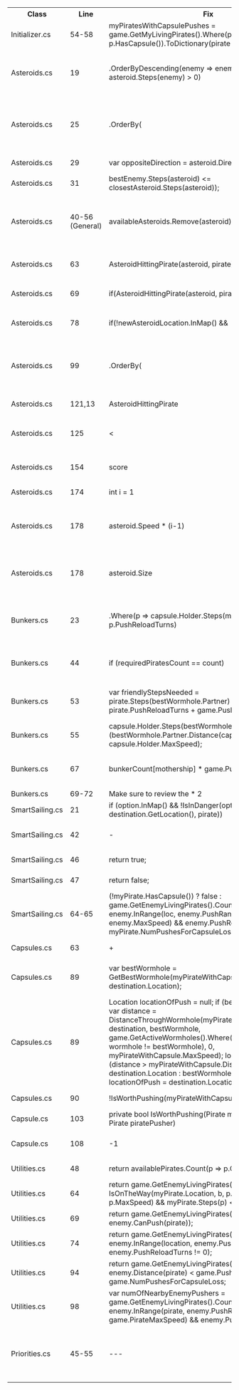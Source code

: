 <table>
    <tr>
        <th>Class</th>
        <th>Line</th>
        <th>Fix</th>
        <th>Instead Of</th>
        <th>Reason</th>
    </tr>
    <tr>
        <td>Initializer.cs</td>
        <td>54-58</td>
        <td>myPiratesWithCapsulePushes = game.GetMyLivingPirates().Where(p => p.HasCapsule()).ToDictionary(pirate => pirate, pirate => 0);</td>
        <td>myPiratesWithCapsulePushes = new Dictionary<Pirate, int>();
            foreach (Pirate pirate in game.GetMyLivingPirates().Where(p => p.HasCapsule()))
            {
                myPiratesWithCapsulePushes.Add(pirate, 0);
            }</td>
        <td>Less time used</td>
    </tr>
    <tr>
        <td>Asteroids.cs</td>
        <td>19</td>
        <td>.OrderByDescending(enemy => enemy.PushReloadTurns - asteroid.Steps(enemy) > 0)</td>
        <td>enemy => enemy.PushReloadTurns > 0</td>
        <td>it is better to order by enemies who the asteroid can hit when they don't have a push</td>
    </tr>
    <tr>
        <td>Asteroids.cs</td>
        <td>25</td>
        <td>.OrderBy(</td>
        <td>.OrderByDescending(</td>
        <td>instead of orderbyDescending because it is better to hit the closest capsule that we can hit</td>
    </tr>
    <tr>
        <td>Asteroids.cs</td>
        <td>29</td>
        <td>var oppositeDirection = asteroid.Direction.Multiply(-1);</td>
        <td>var oppositeDirection = new Location(asteroid.Location.Row * (-1), asteroid.Location.Col * (-1));</td>
        <td>Better calculation using API</td>
    </tr>
    <tr>
        <td>Asteroids.cs</td>
        <td>31</td>
        <td>bestEnemy.Steps(asteroid) <= closestAsteroid.Steps(asteroid));</td>
        <td>bestEnemy.Distance(pirate) <= closestAsteroid.Distance(pirate)</td>
        <td> put asteroid instead of pirate</td>
    </tr>
    <tr>
        <td>Asteroids.cs</td>
        <td>40-56 (General)</td>
        <td>availableAsteroids.Remove(asteroid);</td>
        <td> ----- </td>
        <td>we have to remove the asteroid from the available asteroids to make sure we don't push it more than once</td>
    </tr>
    <tr>
        <td>Asteroids.cs</td>
        <td>63</td>
        <td>AsteroidHittingPirate(asteroid, pirate)</td>
        <td> ----- </td>
        <td>we don't want to push it to the border if it is not hitting us</td>
    </tr>
    <tr>
        <td>Asteroids.cs</td>
        <td>69</td>
        <td>if(AsteroidHittingPirate(asteroid, pirate))</td>
        <td> ----- </td>
        <td>we don't want to push it randomly if it is not hitting us</td>
    </tr>
    <tr>
        <td>Asteroids.cs</td>
        <td>78</td>
        <td>if(!newAsteroidLocation.InMap() &&</td>
        <td>.Where(p => !newAsteroidLocation.InMap() ? false</td>
        <td>removed in map from inside the where</td>
    </tr>
    <tr>
        <td>Asteroids.cs</td>
        <td>99</td>
        <td>.OrderBy(</td>
        <td>.OrderByDescending(</td>
        <td> changed orderby to normal because we should target the closest capsule to the mothership that we can hit</td>
    </tr>
    <tr>
        <td>Asteroids.cs</td>
        <td>121,13</td>
        <td>AsteroidHittingPirate</td>
        <td>AsteroidHeadingTowardsPirate</td>
        <td>Changed name to make it clearer</td>
    </tr>
    <tr>
        <td>Asteroids.cs</td>
        <td>125</td>
        <td><</td>
        <td><=</td>
        <td> changed <= to < because we want them to hit each other</td>
    </tr>
    <tr>
        <td>Asteroids.cs</td>
        <td>154</td>
        <td>score</td>
        <td> bestScore = asteroid.Steps(bestCapsuleForAsteroid) + ...</td>
        <td>changed the value to score since it already exists</td>
    </tr>
    <tr>
        <td>Asteroids.cs</td>
        <td>174</td>
        <td>int i = 1 </td>
        <td>int i = 0</td>
        <td>changed starting steps to 1</td>
    </tr>
    <tr>
        <td>Asteroids.cs</td>
        <td>178</td>
        <td>asteroid.Speed * (i-1)</td>
        <td>asteroid.Speed * i</td>
        <td>because the first turn the asteroid does not move it only gains the push distance</td>
    </tr>
    <tr>
        <td>Asteroids.cs</td>
        <td>178</td>
        <td>asteroid.Size</td>
        <td> (int) (asteroid.Size * 0.8)</td>
        <td> the problem of the asteroid not killing the pirate was caused by another reason</td>
    </tr>
    <tr>
        <td>Bunkers.cs</td>
        <td>23</td>
        <td>.Where(p => capsule.Holder.Steps(mothership) > p.PushReloadTurns)</td>
        <td>.Where(p => p.Steps(mothership) > p.PushReloadTurns)</td>
        <td>add the wait turns until we get to the enemy pirates instead of the p.Steps(mothership)</td>
    </tr>
    <tr>
        <td>Bunkers.cs</td>
        <td>44</td>
        <td>if (requiredPiratesCount == count)</td>
        <td>---</td>
        <td>Deleted the if because we want to sort them in any case</td>
    </tr>
    <tr>
        <td>Bunkers.cs</td>
        <td>53</td>
        <td> var friendlyStepsNeeded = pirate.Steps(bestWormhole.Partner) * 2 + 1 + pirate.PushReloadTurns + game.PushMaxReloadTurns;</td>
        <td>System.Math.Max(pirate.Steps(bestWormhole.Partner.Location.Towards(pirate, pirate.PushRange)), pirate.PushReloadTurns) +
                                System.Math.Max(pirate.Steps(bestWormhole.Partner.Location.Towards(pirate, pirate.PushRange)), game.PushMaxReloadTurns);</td>
        <td>the previous calculation was faulty</td>
    </tr>
    <tr>
        <td>Bunkers.cs</td>
        <td>55</td>
        <td>capsule.Holder.Steps(bestWormhole) + (bestWormhole.Partner.Distance(capsule) / capsule.Holder.MaxSpeed);</td>
        <td>var enemyStepsNeeded = capsule.Holder.Steps(mothership);</td>
        <td>the previous calculation was faulty</td>
    </tr>
    <tr>
        <td>Bunkers.cs</td>
        <td>67</td>
        <td>bunkerCount[mothership] * game.PushDistance /2</td>
        <td>bunkerCount[mothership].Power(2) * game.PushRange</td>
        <td>a better calculation to take into consideration the heavy pirates' push</td>
    </tr>
    <tr>
        <td>Bunkers.cs</td>
        <td>69-72</td>
        <td>Make sure to review the * 2</td>
        <td></td>
        <td></td>
    </tr>
    <tr>
        <td>SmartSailing.cs</td>
        <td>21</td>
        <td>if (option.InMap() && !IsInDanger(option, destination.GetLocation(), pirate))</td>
        <td>if (!IsInDanger(option, destination.GetLocation(), pirate) && option.InMap())</td>
        <td>Provides more run time for the bot</td>
    <tr>
    <tr>
        <td>SmartSailing.cs</td>
        <td>42</td>
        <td>-</td>
        <td>bool hitting = false;</td>
        <td>Removed to improve timing. Look changes below</td>
    </tr>
    <tr>
        <td>SmartSailing.cs</td>
        <td>46</td>
        <td>return true;</td>
        <td>hitting = true;</td>
        <td>Improving timing of operation.</td>
    </tr>
    <tr>
        <td>SmartSailing.cs</td>
        <td>47</td>
        <td>return false;</td>
        <td>return hitting;</td>
        <td>Improving timing of operation.</td>
    </tr>
    <tr>
        <td>SmartSailing.cs</td>
        <td>64-65</td>
        <td>(!myPirate.HasCapsule()) ? false : game.GetEnemyLivingPirates().Count(enemy => enemy.InRange(loc, enemy.PushRange + enemy.MaxSpeed) &&
                enemy.PushReloadTurns<enemy.Steps(loc))>= myPirate.NumPushesForCapsuleLoss;</td>
        <td>return game.GetEnemyLivingPirates().Count(enemy => enemy.InRange(loc, enemy.PushRange + enemy.MaxSpeed) &&
                enemy.PushReloadTurns<enemy.Steps(loc))>= myPirate.NumPushesForCapsuleLoss;</td>
        <td>Added to check if the pirate has capsule to show if in enemy danger</td>
    </tr>
    <tr>
        <td>Capsules.cs</td>
        <td>63</td>
        <td>+</td>
        <td>-</td>
        <td>Added taking the worst case scenario</td>
    </tr>
    <tr>
        <td>Capsules.cs</td>
        <td>89</td>
        <td>var bestWormhole = GetBestWormhole(myPirateWithCapsule, destination.Location);</td>
        <td>---</td>
        <td>we want the best wormhole to ensure that we push it to the best wormhole</td>
    </tr>
    <tr>
        <td>Capsules.cs</td>
        <td>89</td>
        <td>Location locationOfPush = null;
            if (bestWormhole != null)
            {
                var distance = DistanceThroughWormhole(myPirateWithCapsule.Location, destination, bestWormhole, game.GetActiveWormholes().Where(wormhole => wormhole != bestWormhole), 0, myPirateWithCapsule.MaxSpeed);
                locationOfPush = (distance > myPirateWithCapsule.Distance(destination)) ? destination.Location : bestWormhole.Location ;
            }
            else
            {
                locationOfPush = destination.Location;
            }</td>
        <td>var locationOfPush = myPirateWithCapsule.Location.Towards(destination, pusherPirate.PushDistance);</td>
        <td>in order to make sure that we push it towards the best possible location (wormhole or mothership)</td>
    </tr>
    <tr>
        <td>Capsules.cs</td>
        <td>90</td>
        <td>!IsWorthPushing(myPirateWithCapsule, pusherPirate)</td>
        <td>!IsWorthPushing(myPirateWithCapsule, pusherPirate, locationOfPush, destination.Location)</td>
        <td>removed unused parameters</td>
    </tr>
    <tr>
        <td>Capsule.cs</td>
        <td>103</td>
        <td>private bool IsWorthPushing(Pirate myPirateWithCapsule, Pirate piratePusher)</td>
        <td>private bool IsWorthPushing(Pirate myPirateWithCapsule, Pirate piratePusher, Location locationOfPush, Location destination)</td>
        <td>Reomved unused parameters</td>
    </tr>
    <tr>
        <td>Capsule.cs</td>
        <td>108</td>
        <td>-1</td>
        <td>---</td>
        <td>add -1 so we don't over push the capsule</td>
    </tr>
    <tr>
    <td>Utilities.cs</td>
        <td>48</td>
        <td>return availablePirates.Count(p => p.CanPush(pirate));</td>
        <td>return availablePirates.Where(p => p.CanPush(pirate)).Count();</td>
        <td>Less called functions.</td>
    </tr>
    <tr>
        <td>Utilities.cs</td>
        <td>64</td>
        <td>return game.GetEnemyLivingPirates().Count(p => IsOnTheWay(myPirate.Location, b, p.Location, p.MaxSpeed) && myPirate.Steps(p) < p.PushReloadTurns);</td>
        <td>return game.GetEnemyLivingPirates().Where(p => IsOnTheWay(myPirate.Location, b, p.Location, p.MaxSpeed) && myPirate.Steps(p) < p.PushReloadTurns).ToList().Count;</td>
        <td>Less called functions</td>
    </tr>
    <tr>
        <td>Utilities.cs</td>
        <td>69</td>
        <td>return game.GetEnemyLivingPirates().Count(enemy => enemy.CanPush(pirate));</td>
        <td>return game.GetEnemyLivingPirates().Where(enemy => enemy.CanPush(pirate)).Count();</td>
        <td>Less called functions</td>
    </tr>
    <tr>
        <td>Utilities.cs</td>
        <td>74</td>
        <td>return game.GetEnemyLivingPirates().Count(enemy => enemy.InRange(location, enemy.PushRange) && enemy.PushReloadTurns != 0);</td>
        <td>return game.GetEnemyLivingPirates().Where(enemy => enemy.InRange(location, enemy.PushRange) && enemy.PushReloadTurns != 0).Count();</td>
        <td>Less called functions</td>
    </tr>
    <tr>
        <td>Utilities.cs</td>
        <td>94</td>
        <td>return game.GetEnemyLivingPirates().Count(enemy => enemy.Distance(pirate) < game.PushRange) > game.NumPushesForCapsuleLoss;</td>
        <td>return game.GetEnemyLivingPirates().Where(enemy => enemy.Distance(pirate) < game.PushRange).Count() > game.NumPushesForCapsuleLoss;</td>
        <td>Less called functions</td>
    </tr>
    <tr>
        <td>Utilities.cs</td>
        <td>98</td>
        <td>var numOfNearbyEnemyPushers = game.GetEnemyLivingPirates().Count(enemy => enemy.InRange(pirate, enemy.PushRange + game.PirateMaxSpeed) && enemy.PushReloadTurns <= 2);</td>
        <td>int numOfNearbyEnemyPushers = game.GetEnemyLivingPirates().Where(enemy => enemy.InRange(pirate, enemy.PushRange + game.PirateMaxSpeed) && enemy.PushReloadTurns <= 2).Count();</td>
        <td>Less called functions</td>
    </tr>
    <tr>
    <td>Priorities.cs</td>
        <td>45-55</td>
        <td>---</td>
        <td>if (LocationType.MyPirate == Type)
                {
                    var bestMothership = game.GetMyMotherships().OrderBy(mothership => pirate.Steps(mothership) / (int) ((double) mothership.ValueMultiplier).Sqrt()).FirstOrDefault();;
                    if (!CanCatchUpAndPush(pirate, (Pirate) TargetLocationObject, bestMothership.Location))
                    {
                        score += MAX_PRIORITY;
                        return score;
                    }
                    score += this.Priority;
                    return score;
                }</td>
        <td>it is already done inside handle if pirate can reach</td>
    </tr>
</table>
